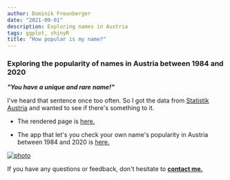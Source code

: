 ```yaml
---
author: Dominik Freunberger
date: "2021-09-01"
description: Exploring names in Austria
tags: ggplot, shinyR
title: "How popular is my name?"
---
```


### Exploring the popularity of names in Austria between 1984 and 2020

___"You have a unique and rare name!"___ 

I've heard that sentence once too often. So I got the data from [Statistik Austria](https://www.statistik.at/web_de/statistiken/menschen_und_gesellschaft/bevoelkerung/geborene/vornamen/index.html) and wanted to see if there's something to it.

- The rendered page is [here.](https://dmnkfr.github.io/my_name/)

- The app that let's you check your own name's popularity in Austria between 1984 and 2020 is [here.](https://dmnkfr.shinyapps.io/my_name_your_name/)

[![photo](/projects/images/my_name.png)](https://dmnkfr.github.io/my_name/)

If you have any questions or feedback, don't hesitate to [__contact me.__](https://dmnkfr.netlify.app/)